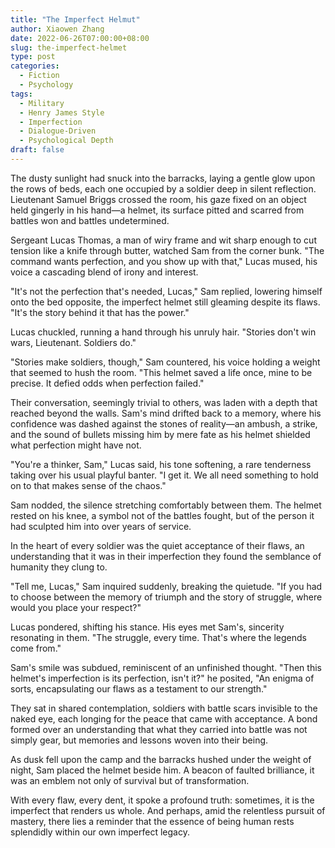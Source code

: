 ```yaml
---
title: "The Imperfect Helmut"
author: Xiaowen Zhang
date: 2022-06-26T07:00:00+08:00
slug: the-imperfect-helmet
type: post
categories:
  - Fiction
  - Psychology
tags:
  - Military
  - Henry James Style
  - Imperfection
  - Dialogue-Driven
  - Psychological Depth
draft: false
---
```


The dusty sunlight had snuck into the barracks, laying a gentle glow upon the rows of beds, each one occupied by a soldier deep in silent reflection. Lieutenant Samuel Briggs crossed the room, his gaze fixed on an object held gingerly in his hand—a helmet, its surface pitted and scarred from battles won and battles undetermined. 

Sergeant Lucas Thomas, a man of wiry frame and wit sharp enough to cut tension like a knife through butter, watched Sam from the corner bunk. "The command wants perfection, and you show up with that," Lucas mused, his voice a cascading blend of irony and interest.

"It's not the perfection that's needed, Lucas," Sam replied, lowering himself onto the bed opposite, the imperfect helmet still gleaming despite its flaws. "It's the story behind it that has the power."

Lucas chuckled, running a hand through his unruly hair. "Stories don't win wars, Lieutenant. Soldiers do."

"Stories make soldiers, though," Sam countered, his voice holding a weight that seemed to hush the room. "This helmet saved a life once, mine to be precise. It defied odds when perfection failed."

Their conversation, seemingly trivial to others, was laden with a depth that reached beyond the walls. Sam's mind drifted back to a memory, where his confidence was dashed against the stones of reality—an ambush, a strike, and the sound of bullets missing him by mere fate as his helmet shielded what perfection might have not.

"You're a thinker, Sam," Lucas said, his tone softening, a rare tenderness taking over his usual playful banter. "I get it. We all need something to hold on to that makes sense of the chaos."

Sam nodded, the silence stretching comfortably between them. The helmet rested on his knee, a symbol not of the battles fought, but of the person it had sculpted him into over years of service. 

In the heart of every soldier was the quiet acceptance of their flaws, an understanding that it was in their imperfection they found the semblance of humanity they clung to.

"Tell me, Lucas," Sam inquired suddenly, breaking the quietude. "If you had to choose between the memory of triumph and the story of struggle, where would you place your respect?"

Lucas pondered, shifting his stance. His eyes met Sam's, sincerity resonating in them. "The struggle, every time. That's where the legends come from."

Sam's smile was subdued, reminiscent of an unfinished thought. "Then this helmet's imperfection is its perfection, isn't it?" he posited, "An enigma of sorts, encapsulating our flaws as a testament to our strength."

They sat in shared contemplation, soldiers with battle scars invisible to the naked eye, each longing for the peace that came with acceptance. A bond formed over an understanding that what they carried into battle was not simply gear, but memories and lessons woven into their being.

As dusk fell upon the camp and the barracks hushed under the weight of night, Sam placed the helmet beside him. A beacon of faulted brilliance, it was an emblem not only of survival but of transformation.

With every flaw, every dent, it spoke a profound truth: sometimes, it is the imperfect that renders us whole. And perhaps, amid the relentless pursuit of mastery, there lies a reminder that the essence of being human rests splendidly within our own imperfect legacy.